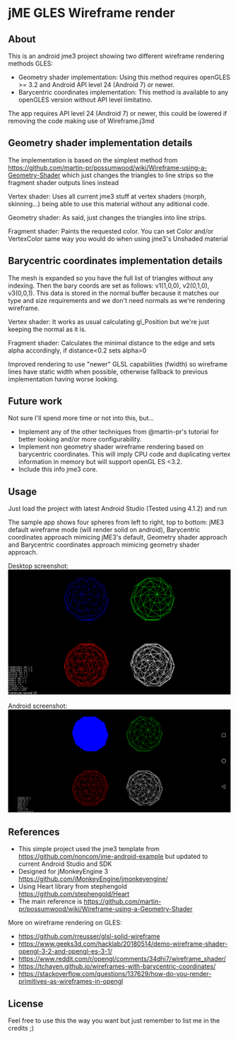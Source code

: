 # jME GLES Wireframe render

## About

This is an android jme3 project showing two different wireframe rendering methods GLES:

* Geometry shader implementation: Using this method requires openGLES >= 3.2 and Android API level 24 (Android 7) or newer.
* Barycentric coordinates implementation: This method is available to any openGLES version without API level limitatino.

The app requires API level 24 (Android 7) or newer, this could be lowered if removing the code making use of Wireframe.j3md


## Geometry shader implementation details

The implementation is based on the simplest method from https://github.com/martin-pr/possumwood/wiki/Wireframe-using-a-Geometry-Shader which just changes the triangles to line strips so the fragment shader outputs lines instead

Vertex shader: Uses all current jme3 stuff at vertex shaders (morph, skinning...) being able to use this material without any aditional code.

Geometry shader: As said, just changes the triangles into line strips. 

Fragment shader: Paints the requested color. You can set Color and/or VertexColor same way you would do when using jme3's Unshaded material


## Barycentric coordinates implementation details

The mesh is expanded so you have the full list of triangles without any indexing. Then the bary coords are set as follows: v1(1,0,0), v2(0,1,0), v3(0,0,1). This data is stored in the normal buffer because it matches our type and size requirements and we don't need normals as we're rendering wireframe. 

Vertex shader: It works as usual calculating gl_Position but we're just keeping the normal as it is.

Fragment shader: Calculates the minimal distance to the edge and sets alpha accordingly, if distance<0.2 sets alpha>0

Improved rendering to use "newer" GLSL capabilities (fwidth) so wireframe lines have static width when possible, otherwise fallback to previous implementation having worse looking.

## Future work

Not sure I'll spend more time or not into this, but...

* Implement any of the other techniques from @martin-pr's tutorial for better looking and/or more configurability.
* Implement non geometry shader wireframe rendering based on barycentric coordinates. This will imply CPU code and duplicating vertex information in memory but will support openGL ES <3.2.
* Include this info jme3 core.


## Usage

Just load the project with latest Android Studio (Tested using 4.1.2) and run 

The sample app shows four spheres from left to right, top to bottom: jME3 default wireframe mode (will render solid on android), Barycentric coordinates approach mimicing jME3's default, Geometry shader approach and Barycentric coordinates approach mimicing geometry shader approach.

Desktop screenshot:
![Alt text](/screenshots/wireframe-desktop.png?raw=true "Desktop screenshot")

Android screenshot:
![Alt text](/screenshots/wireframe-android.png?raw=true "Android screenshot")


## References

* This simple project used the jme3 template from https://github.com/noncom/jme-android-example but updated to current Android Studio and SDK
* Designed for jMonkeyEngine 3 https://github.com/jMonkeyEngine/jmonkeyengine/
* Using Heart library from stephengold https://github.com/stephengold/Heart
* The main reference is https://github.com/martin-pr/possumwood/wiki/Wireframe-using-a-Geometry-Shader 

More on wireframe rendering on GLES:

* https://github.com/rreusser/glsl-solid-wireframe
* https://www.geeks3d.com/hacklab/20180514/demo-wireframe-shader-opengl-3-2-and-opengl-es-3-1/
* https://www.reddit.com/r/opengl/comments/34dhi7/wireframe_shader/
* https://tchayen.github.io/wireframes-with-barycentric-coordinates/
* https://stackoverflow.com/questions/137629/how-do-you-render-primitives-as-wireframes-in-opengl

## License

Feel free to use this the way you want but just remember to list me in the credits ;)


